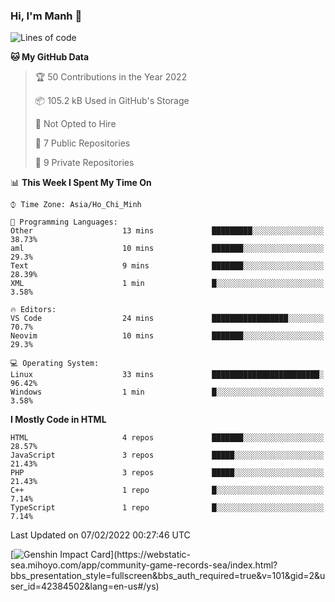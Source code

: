 ### Hi, I'm Manh 👋

<!--START_SECTION:waka-->
![Lines of code](https://img.shields.io/badge/From%20Hello%20World%20I%27ve%20Written-2%20Million%20lines%20of%20code-blue)

**🐱 My GitHub Data** 

> 🏆 50 Contributions in the Year 2022
 > 
> 📦 105.2 kB Used in GitHub's Storage 
 > 
> 🚫 Not Opted to Hire
 > 
> 📜 7 Public Repositories 
 > 
> 🔑 9 Private Repositories  
 > 
📊 **This Week I Spent My Time On** 

```text
⌚︎ Time Zone: Asia/Ho_Chi_Minh

💬 Programming Languages: 
Other                    13 mins             █████████░░░░░░░░░░░░░░░░   38.73% 
aml                      10 mins             ███████░░░░░░░░░░░░░░░░░░   29.3% 
Text                     9 mins              ███████░░░░░░░░░░░░░░░░░░   28.39% 
XML                      1 min               █░░░░░░░░░░░░░░░░░░░░░░░░   3.58%

🔥 Editors: 
VS Code                  24 mins             █████████████████░░░░░░░░   70.7% 
Neovim                   10 mins             ███████░░░░░░░░░░░░░░░░░░   29.3%

💻 Operating System: 
Linux                    33 mins             ████████████████████████░   96.42% 
Windows                  1 min               █░░░░░░░░░░░░░░░░░░░░░░░░   3.58%

```

**I Mostly Code in HTML** 

```text
HTML                     4 repos             ███████░░░░░░░░░░░░░░░░░░   28.57% 
JavaScript               3 repos             █████░░░░░░░░░░░░░░░░░░░░   21.43% 
PHP                      3 repos             █████░░░░░░░░░░░░░░░░░░░░   21.43% 
C++                      1 repo              █░░░░░░░░░░░░░░░░░░░░░░░░   7.14% 
TypeScript               1 repo              █░░░░░░░░░░░░░░░░░░░░░░░░   7.14%

```



 Last Updated on 07/02/2022 00:27:46 UTC
<!--END_SECTION:waka-->

[![Genshin Impact Card](https://api.mn07.xyz/genshin/card/42384502?)](https://webstatic-sea.mihoyo.com/app/community-game-records-sea/index.html?bbs_presentation_style=fullscreen&bbs_auth_required=true&v=101&gid=2&user_id=42384502&lang=en-us#/ys)
